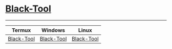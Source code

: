 # [Black-Tool](https://github.com/mrprogrammer2938/Black-Tool)
<hr>

Termux | Windows | Linux
:------:|:--------:|:--------:
[Black-Tool](https://github.com/mrprogrammer2938/Black-Tool/tree/master/Black-Tool/Termux)      | [Black-Tool](https://github.com/mrprogrammer2938/Black-Tool/tree/master/Black-Tool/Windows) | [Black-Tool](https://github.com/mrprogrammer2938/Black-Tool/tree/master/Black-Tool/Linux)

<br>

